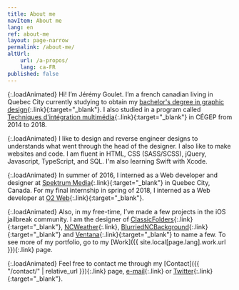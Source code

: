 ```yaml
---
title: About me
navItem: About me
lang: en
ref: about-me
layout: page-narrow
permalink: /about-me/
altUrl:
    url: /a-propos/
    lang: ca-FR
published: false
---
```


{:.loadAnimated}
Hi! I’m Jérémy Goulet. I’m a french canadian living in Quebec City currently studying to obtain my [bachelor's degree in graphic design](https://www.design.ulaval.ca/programmes/baccalaureat-design-graphique.html){:.link}{:target="_blank"}. I also studied in a program called [Techniques d'intégration multimédia](http://timcsf.ca/){:.link}{:target="_blank"} in CÉGEP from 2014 to 2018.

{:.loadAnimated}
I like to design and reverse engineer designs to understands what went through the head of the designer. I also like to make websites and code. I am fluent in HTML, CSS (SASS/SCSS), jQuery, Javascript, TypeScript, and SQL. I'm also learning Swift with Xcode.

{:.loadAnimated}
In summer of 2016, I interned as a Web developer and designer at [Spektrum Media](https://spektrummedia.com/en/){:.link}{:target="_blank"} in Quebec City, Canada. For my final internship in spring of 2018, I interned as a Web developer at [O2 Web](https://o2web.ca/en/){:.link}{:target="_blank"}.

{:.loadAnimated}
Also, in my free-time, I’ve made a few projects in the iOS jailbreak community. I am the designer of [ClassicFolders](http://cydia.saurik.com/package/org.coolstar.classicfolders2){:.link}{:target="_blank"}, [NCWeather](/work/#ncweather){:.link}, [BlurriedNCBackground](http://cydia.saurik.com/package/org.thebigboss.blurriedncbackground/){:.link}{:target="_blank"} and [Ventana](http://cydia.saurik.com/package/org.coolstar.ventana/){:.link}{:target="_blank"} to name a few. To see more of my portfolio, go to my [Work]({{ site.local[page.lang].work.url }}){:.link} page.

{:.loadAnimated}
Feel free to contact me through my [Contact]({{ "/contact/" | relative_url }}){:.link} page, [e-mail](mailto:info@jeremygoulet.ca){:.link} or [Twitter](https://twitter.com/jeremygoulet){:.link}{:target="_blank"}.